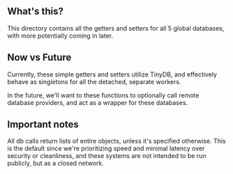 ## What's this?
This directory contains all the getters and setters for all 5 global databases,
with more potentially coming in later.

## Now vs Future
Currently, these simple getters and setters utilize TinyDB, 
and effectively behave as singletons for all the detached, separate workers.

In the future, we'll want to these functions to optionally call
remote database providers, and act as a wrapper for these databases.

## Important notes
All db calls return lists of entire objects, unless it's specified otherwise.
This is the default since we're prioritizing speed and minimal latency over 
security or cleanliness, and these systems are not intended to be run publicly,
but as a closed network.